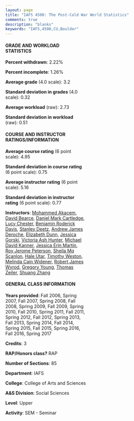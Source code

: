 ```yaml
---
layout: page
title: "IAFS 4500: The Post-Cold War World Statistics"
comments: true
description: "blanks"
keywords: "IAFS,4500,CU,Boulder"
---
```

<head>
<script src="https://ajax.googleapis.com/ajax/libs/jquery/2.1.3/jquery.min.js"></script>
<script src="https://dl.dropboxusercontent.com/s/pc42nxpaw1ea4o9/highcharts.js?dl=0"></script>
<!-- <script src="../assets/js/highcharts.js"></script> -->
<style type="text/css">@font-face {
	font-family: "Bebas Neue";
	src: url(https://www.filehosting.org/file/details/544349/BebasNeue Regular.otf) format("opentype");
	}
	h1.Bebas { 
		font-family: "Bebas Neue", Verdana, Tahoma;
	}
</style>
</head>
<body>
	<div id="container" style="float: right; width: 45%; height: 88%; margin-left: 2.5%; margin-right: 2.5%;"></div>
	<script language="JavaScript">
		$(document).ready(function() {
		var chart = {type: 'column'};
		var title = {text: 'Grade Distribution'};
		var xAxis = {categories: ['A','B','C','D','F'],crosshair: true};
		var yAxis = {min: 0,title: {text: 'Percentage'}};
		var tooltip = {headerFormat: '<center><b><span style="font-size:20px">{point.key}</span></b></center>',
		               pointFormat: '<td style="padding:0"><b>{point.y:.1f}%</b></td>',
		               footerFormat: '</table>',shared: true,useHTML: true};
		var plotOptions = {column: {pointPadding: 0.0,borderWidth: 0}};  
		var credits = {enabled: false};var series= [{name: 'Percent',data: [41.47,43.61,12.76,0.96,1.2,]}];
		var json = {};
		json.chart = chart;
		json.title = title;
		json.tooltip = tooltip;
		json.xAxis = xAxis;
		json.yAxis = yAxis;  
		json.series = series;
		json.plotOptions = plotOptions;  
		json.credits = credits;
		$('#container').highcharts(json);
	});
	</script>
</body>
			   
#### GRADE AND WORKLOAD STATISTICS

**Percent withdrawn**: 2.22%

**Percent incomplete**: 1.26%

**Average grade** (4.0 scale): 3.2

**Standard deviation in grades** (4.0 scale): 0.32

**Average workload** (raw): 2.73

**Standard deviation in workload** (raw): 0.51

#### COURSE AND INSTRUCTOR RATINGS/INFORMATION

**Average course rating** (6 point scale): 4.95

**Standard deviation in course rating** (6 point scale): 0.75

**Average instructor rating** (6 point scale): 5.16

**Standard deviation in instructor rating** (6 point scale): 0.77

**Instructors**: <a href='../../instructors/Mohammed_Akacem'>Mohammed Akacem</a>, <a href='../../instructors/David_Bearce'>David Bearce</a>, <a href='../../instructors/Daniel_Mark_Cartledge'>Daniel Mark Cartledge</a>, <a href='../../instructors/Lucy_Chester'>Lucy Chester</a>, <a href='../../instructors/Benjamin_Roderick_Davis'>Benjamin Roderick Davis</a>, <a href='../../instructors/Stanley_Deetz'>Stanley Deetz</a>, <a href='../../instructors/Andrew_James_Deroche'>Andrew James Deroche</a>, <a href='../../instructors/Elizabeth_Dunn'>Elizabeth Dunn</a>, <a href='../../instructors/Jessica_Gorski'>Jessica Gorski</a>, <a href='../../instructors/Victoria_Ash_Hunter'>Victoria Ash Hunter</a>, <a href='../../instructors/Michael_David_Kanner'>Michael David Kanner</a>, <a href='../../instructors/Jessica_Erin_Martin'>Jessica Erin Martin</a>, <a href='../../instructors/Roy_Jerome_Peterson'>Roy Jerome Peterson</a>, <a href='../../instructors/Sheila_Mq_Scanlon'>Sheila Mq Scanlon</a>, <a href='../../instructors/Hale_Utar'>Hale Utar</a>, <a href='../../instructors/Timothy_Weston'>Timothy Weston</a>, <a href='../../instructors/Melinda_Cain_Widener'>Melinda Cain Widener</a>, <a href='../../instructors/Robert_James_Wyrod'>Robert James Wyrod</a>, <a href='../../instructors/Gregory_Young'>Gregory Young</a>, <a href='../../instructors/Thomas_Zeiler'>Thomas Zeiler</a>, <a href='../../instructors/Shuang_Zhang'>Shuang Zhang</a>

#### GENERAL CLASS INFORMATION

**Years provided**: Fall 2006, Spring 2007, Fall 2007, Spring 2008, Fall 2008, Spring 2009, Fall 2009, Spring 2010, Fall 2010, Spring 2011, Fall 2011, Spring 2012, Fall 2012, Spring 2013, Fall 2013, Spring 2014, Fall 2014, Spring 2015, Fall 2015, Spring 2016, Fall 2016, Spring 2017

**Credits**: 3

**RAP/Honors class?** RAP

**Number of Sections**: 85

**Department**: IAFS

**College**: College of Arts and Sciences

**A&S Division**: Social Sciences

**Level**: Upper

**Activity**: SEM - Seminar
